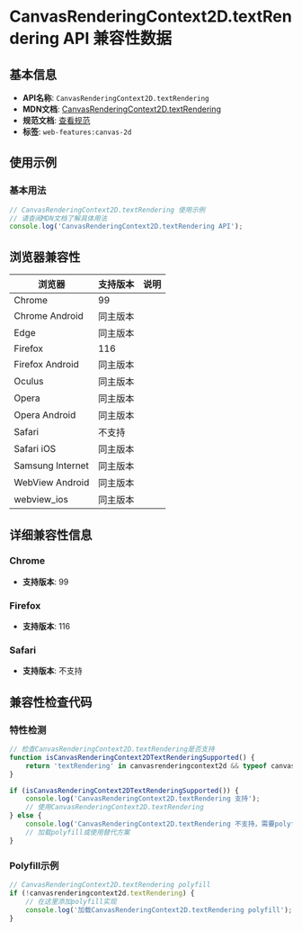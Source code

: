 # CanvasRenderingContext2D.textRendering API 兼容性数据

## 基本信息

- **API名称**: `CanvasRenderingContext2D.textRendering`
- **MDN文档**: [CanvasRenderingContext2D.textRendering](https://developer.mozilla.org/docs/Web/API/CanvasRenderingContext2D/textRendering)
- **规范文档**: [查看规范](https://html.spec.whatwg.org/multipage/canvas.html#dom-context-2d-textrendering)
- **标签**: `web-features:canvas-2d`

## 使用示例

### 基本用法

```javascript
// CanvasRenderingContext2D.textRendering 使用示例
// 请查阅MDN文档了解具体用法
console.log('CanvasRenderingContext2D.textRendering API');
```

## 浏览器兼容性

| 浏览器 | 支持版本 | 说明 |
|--------|----------|------|
| Chrome | 99 |  |
| Chrome Android | 同主版本 |  |
| Edge | 同主版本 |  |
| Firefox | 116 |  |
| Firefox Android | 同主版本 |  |
| Oculus | 同主版本 |  |
| Opera | 同主版本 |  |
| Opera Android | 同主版本 |  |
| Safari | 不支持 |  |
| Safari iOS | 同主版本 |  |
| Samsung Internet | 同主版本 |  |
| WebView Android | 同主版本 |  |
| webview_ios | 同主版本 |  |

## 详细兼容性信息

### Chrome

- **支持版本**: 99

### Firefox

- **支持版本**: 116

### Safari

- **支持版本**: 不支持

## 兼容性检查代码

### 特性检测

```javascript
// 检查CanvasRenderingContext2D.textRendering是否支持
function isCanvasRenderingContext2DTextRenderingSupported() {
    return 'textRendering' in canvasrenderingcontext2d && typeof canvasrenderingcontext2d.textRendering === 'function';
}

if (isCanvasRenderingContext2DTextRenderingSupported()) {
    console.log('CanvasRenderingContext2D.textRendering 支持');
    // 使用CanvasRenderingContext2D.textRendering
} else {
    console.log('CanvasRenderingContext2D.textRendering 不支持，需要polyfill');
    // 加载polyfill或使用替代方案
}
```

### Polyfill示例

```javascript
// CanvasRenderingContext2D.textRendering polyfill
if (!canvasrenderingcontext2d.textRendering) {
    // 在这里添加polyfill实现
    console.log('加载CanvasRenderingContext2D.textRendering polyfill');
}
```

